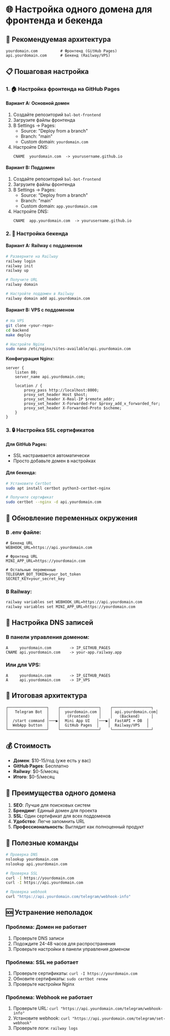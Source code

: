 # 🌐 Настройка одного домена для фронтенда и бекенда

## 🎯 Рекомендуемая архитектура

```
yourdomain.com          # Фронтенд (GitHub Pages)
api.yourdomain.com      # Бекенд (Railway/VPS)
```

## 📋 Пошаговая настройка

### 1. 🏠 Настройка фронтенда на GitHub Pages

#### Вариант A: Основной домен
1. Создайте репозиторий `bal-bot-frontend`
2. Загрузите файлы фронтенда
3. В Settings → Pages:
   - Source: "Deploy from a branch"
   - Branch: "main"
   - Custom domain: `yourdomain.com`
4. Настройте DNS:
   ```
   CNAME  yourdomain.com  -> yourusername.github.io
   ```

#### Вариант B: Поддомен
1. Создайте репозиторий `bal-bot-frontend`
2. Загрузите файлы фронтенда
3. В Settings → Pages:
   - Source: "Deploy from a branch"
   - Branch: "main"
   - Custom domain: `app.yourdomain.com`
4. Настройте DNS:
   ```
   CNAME  app.yourdomain.com  -> yourusername.github.io
   ```

### 2. 🔧 Настройка бекенда

#### Вариант A: Railway с поддоменом
```bash
# Разверните на Railway
railway login
railway init
railway up

# Получите URL
railway domain

# Настройте поддомен в Railway
railway domain add api.yourdomain.com
```

#### Вариант B: VPS с поддоменом
```bash
# На VPS
git clone <your-repo>
cd backend
make deploy

# Настройте Nginx
sudo nano /etc/nginx/sites-available/api.yourdomain.com
```

**Конфигурация Nginx:**
```nginx
server {
    listen 80;
    server_name api.yourdomain.com;
    
    location / {
        proxy_pass http://localhost:8000;
        proxy_set_header Host $host;
        proxy_set_header X-Real-IP $remote_addr;
        proxy_set_header X-Forwarded-For $proxy_add_x_forwarded_for;
        proxy_set_header X-Forwarded-Proto $scheme;
    }
}
```

### 3. 🔒 Настройка SSL сертификатов

#### Для GitHub Pages:
- SSL настраивается автоматически
- Просто добавьте домен в настройках

#### Для бекенда:
```bash
# Установите Certbot
sudo apt install certbot python3-certbot-nginx

# Получите сертификат
sudo certbot --nginx -d api.yourdomain.com
```

## 📝 Обновление переменных окружения

### В .env файле:
```env
# Бекенд URL
WEBHOOK_URL=https://api.yourdomain.com

# Фронтенд URL  
MINI_APP_URL=https://yourdomain.com

# Остальные переменные
TELEGRAM_BOT_TOKEN=your_bot_token
SECRET_KEY=your_secret_key
```

### В Railway:
```bash
railway variables set WEBHOOK_URL=https://api.yourdomain.com
railway variables set MINI_APP_URL=https://yourdomain.com
```

## 🔧 Настройка DNS записей

### В панели управления доменом:
```
A     yourdomain.com        -> IP_GITHUB_PAGES
CNAME api.yourdomain.com    -> your-app.railway.app
```

### Или для VPS:
```
A     yourdomain.com        -> IP_GITHUB_PAGES  
A     api.yourdomain.com    -> IP_VPS
```

## 🎯 Итоговая архитектура

```
┌─────────────────┐    ┌─────────────────┐    ┌─────────────────┐
│   Telegram Bot  │    │  yourdomain.com │    │ api.yourdomain.com│
│                 │    │   (Frontend)    │    │   (Backend)     │
│  /start command │───▶│  Mini App UI   │───▶│  FastAPI + DB  │
│  WebApp button  │    │  GitHub Pages  │    │  Railway/VPS   │
└─────────────────┘    └─────────────────┘    └─────────────────┘
```

## 💰 Стоимость

- **Домен**: $10-15/год (уже есть у вас)
- **GitHub Pages**: Бесплатно
- **Railway**: $0-5/месяц
- **Итого**: $0-5/месяц

## 🚀 Преимущества одного домена

1. **SEO**: Лучше для поисковых систем
2. **Брендинг**: Единый домен для проекта
3. **SSL**: Один сертификат для всех поддоменов
4. **Удобство**: Легче запомнить URL
5. **Профессиональность**: Выглядит как полноценный продукт

## 🔧 Полезные команды

```bash
# Проверка DNS
nslookup yourdomain.com
nslookup api.yourdomain.com

# Проверка SSL
curl -I https://yourdomain.com
curl -I https://api.yourdomain.com

# Проверка webhook
curl "https://api.yourdomain.com/telegram/webhook-info"
```

## 🆘 Устранение неполадок

### Проблема: Домен не работает
1. Проверьте DNS записи
2. Подождите 24-48 часов для распространения
3. Проверьте настройки в панели управления доменом

### Проблема: SSL не работает
1. Проверьте сертификаты: `curl -I https://yourdomain.com`
2. Обновите сертификаты: `sudo certbot renew`
3. Проверьте настройки Nginx

### Проблема: Webhook не работает
1. Проверьте URL: `curl "https://api.yourdomain.com/telegram/webhook-info"`
2. Установите webhook: `curl "https://api.yourdomain.com/telegram/set-webhook"`
3. Проверьте логи: `railway logs`

